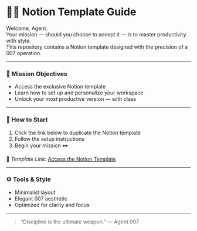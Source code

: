 # 🕵‍♂ Notion Template Guide

Welcome, Agent.  
Your mission — should you choose to accept it — is to master productivity with style.  
This repository contains a Notion template designed with the precision of a 007 operation.

---

### 🎯 Mission Objectives
- Access the exclusive Notion template
- Learn how to set up and personalize your workspace
- Unlock your most productive version — with class

---

### 🧭 How to Start
1. Click the link below to duplicate the Notion template  
2. Follow the setup instructions  
3. Begin your mission 🕶  

🔗 *Template Link:* [Access the Notion Template](#)

---

### ⚙ Tools & Style
- Minimalist layout  
- Elegant 007 aesthetic  
- Optimized for clarity and focus  

---

> “Discipline is the ultimate weapon.” — Agent 007

